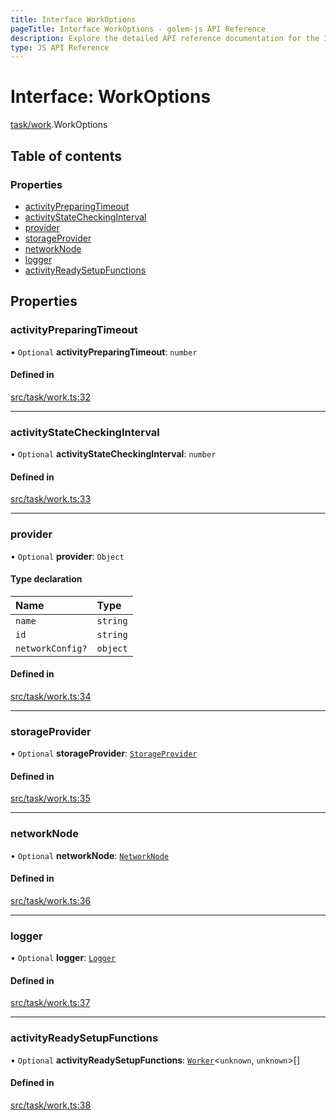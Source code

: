 ```yaml
---
title: Interface WorkOptions
pageTitle: Interface WorkOptions - golem-js API Reference
description: Explore the detailed API reference documentation for the Interface WorkOptions within the golem-js SDK for the Golem Network.
type: JS API Reference
---
```

# Interface: WorkOptions

[task/work](../modules/task_work).WorkOptions

## Table of contents

### Properties

- [activityPreparingTimeout](task_work.WorkOptions#activitypreparingtimeout)
- [activityStateCheckingInterval](task_work.WorkOptions#activitystatecheckinginterval)
- [provider](task_work.WorkOptions#provider)
- [storageProvider](task_work.WorkOptions#storageprovider)
- [networkNode](task_work.WorkOptions#networknode)
- [logger](task_work.WorkOptions#logger)
- [activityReadySetupFunctions](task_work.WorkOptions#activityreadysetupfunctions)

## Properties

### activityPreparingTimeout

• `Optional` **activityPreparingTimeout**: `number`

#### Defined in

[src/task/work.ts:32](https://github.com/golemfactory/golem-js/blob/49297d9/src/task/work.ts#L32)

___

### activityStateCheckingInterval

• `Optional` **activityStateCheckingInterval**: `number`

#### Defined in

[src/task/work.ts:33](https://github.com/golemfactory/golem-js/blob/49297d9/src/task/work.ts#L33)

___

### provider

• `Optional` **provider**: `Object`

#### Type declaration

| Name | Type |
| :------ | :------ |
| `name` | `string` |
| `id` | `string` |
| `networkConfig?` | `object` |

#### Defined in

[src/task/work.ts:34](https://github.com/golemfactory/golem-js/blob/49297d9/src/task/work.ts#L34)

___

### storageProvider

• `Optional` **storageProvider**: [`StorageProvider`](storage_provider.StorageProvider)

#### Defined in

[src/task/work.ts:35](https://github.com/golemfactory/golem-js/blob/49297d9/src/task/work.ts#L35)

___

### networkNode

• `Optional` **networkNode**: [`NetworkNode`](../classes/network_node.NetworkNode)

#### Defined in

[src/task/work.ts:36](https://github.com/golemfactory/golem-js/blob/49297d9/src/task/work.ts#L36)

___

### logger

• `Optional` **logger**: [`Logger`](utils_logger_logger.Logger)

#### Defined in

[src/task/work.ts:37](https://github.com/golemfactory/golem-js/blob/49297d9/src/task/work.ts#L37)

___

### activityReadySetupFunctions

• `Optional` **activityReadySetupFunctions**: [`Worker`](../modules/task_work#worker)\<`unknown`, `unknown`\>[]

#### Defined in

[src/task/work.ts:38](https://github.com/golemfactory/golem-js/blob/49297d9/src/task/work.ts#L38)
